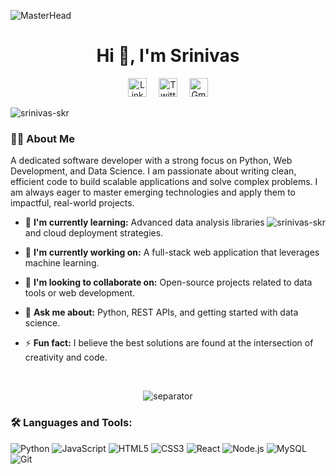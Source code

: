 ![MasterHead](https://iili.io/JU1Yhg4.gif)
<h1 align="center">Hi 👋, I'm Srinivas</h1>
<!-- Social Buttons (white pills with icon + label only) -->
<p align="center">
  <a href="https://www.linkedin.com/in/YOUR_PROFILE_ID_HERE" style="text-decoration: none;">
    <img
      src="https://iili.io/FSvLudx.png"
      alt="LinkedIn"
      width="30"
      style="margin-right: 15px;"
    />
  </a>
<a href="https://twitter.com/YOUR_USERNAME_HERE" style="text-decoration: none;">
    <img
      src="https://iili.io/FSkZQaf.png"
      alt="Twitter"
      width="30"
      style="margin-right: 15px;"
    />
</a>
  <a href="mailto:your-email@gmail.com" style="text-decoration: none;">
    <img
      src="https://iili.io/FSvPiLg.png"
      alt="Gmail"
      width="30"
    />
  </a>
</p>

<p align="left">
  <img
    src="https://komarev.com/ghpvc/?username=srinivas-skr&label=Profile%20views&color=0e75b6&style=flat-square"
    alt="srinivas-skr"
  />
</p>

<h3 align="left">👨‍💻 About Me</h3>
<p align="left">
  A dedicated software developer with a strong focus on Python, Web Development, and Data Science. I am passionate about writing clean, efficient code to build scalable applications and solve complex problems. I am always eager to master emerging technologies and apply them to impactful, real-world projects.
</p>

<img
  align="right"
  src="https://github-readme-stats.vercel.app/api/top-langs?username=srinivas-skr&show_icons=true&locale=en&layout=compact&theme=vision-friendly-dark"
  alt="srinivas-skr"
/>

- 🌱 **I'm currently learning:** Advanced data analysis libraries and cloud deployment strategies.

- 🔭 **I'm currently working on:** A full-stack web application that leverages machine learning.

- 🤝 **I'm looking to collaborate on:** Open-source projects related to data tools or web development.

- 💬 **Ask me about:** Python, REST APIs, and getting started with data science.

- ⚡ **Fun fact:** I believe the best solutions are found at the intersection of creativity and code.

<br clear="right"/>

<!-- Animated Separator Line -->
<p align="center">
  <img
    src="https://user-images.githubusercontent.com/73097560/115834477-dbab4500-a447-11eb-908a-139a6edaec5c.gif"
    alt="separator"
  />
</p>

<h3 align="left">🛠️ Languages and Tools:</h3>
<p align="left"> 
  <img src="https://img.shields.io/badge/Python-3776AB?style=flat-square&logo=python&logoColor=white" alt="Python"/>
  <img src="https://img.shields.io/badge/JavaScript-F7DF1E?style=flat-square&logo=javascript&logoColor=black" alt="JavaScript"/>
  <img src="https://img.shields.io/badge/HTML5-E34F26?style=flat-square&logo=html5&logoColor=white" alt="HTML5"/>
  <img src="https://img.shields.io/badge/CSS3-1572B6?style=flat-square&logo=css3&logoColor=white" alt="CSS3"/>
  <img src="https://img.shields.io/badge/React-20232A?style=flat-square&logo=react&logoColor=61DAFB" alt="React"/>
  <img src="https://img.shields.io/badge/Node.js-339933?style=flat-square&logo=nodedotjs&logoColor=white" alt="Node.js"/>
  <img src="https://img.shields.io/badge/MySQL-4479A1?style=flat-square&logo=mysql&logoColor=white" alt="MySQL"/>
  <img src="https://img.shields.io/badge/Git-F05032?style=flat-square&logo=git&logoColor=white" alt="Git"/>
</p>
